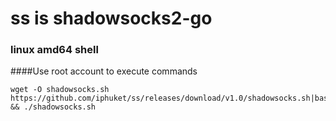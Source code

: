 # ss is shadowsocks2-go
### linux amd64 shell 

####Use root account to execute commands

```
wget -O shadowsocks.sh https://github.com/iphuket/ss/releases/download/v1.0/shadowsocks.sh|bash && ./shadowsocks.sh 

```
